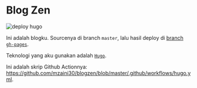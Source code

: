 # Blog Zen

![deploy hugo](https://github.com/mzaini30/blogzen/workflows/deploy%20hugo/badge.svg)

Ini adalah blogku. Sourcenya di branch `master`, lalu hasil deploy di [branch `gh-pages`](https://github.com/mzaini30/blogzen/tree/gh-pages).

Teknologi yang aku gunakan adalah [`Hugo`](https://gohugo.io/).

Ini adalah skrip Github Actionnya: <https://github.com/mzaini30/blogzen/blob/master/.github/workflows/hugo.yml>. 